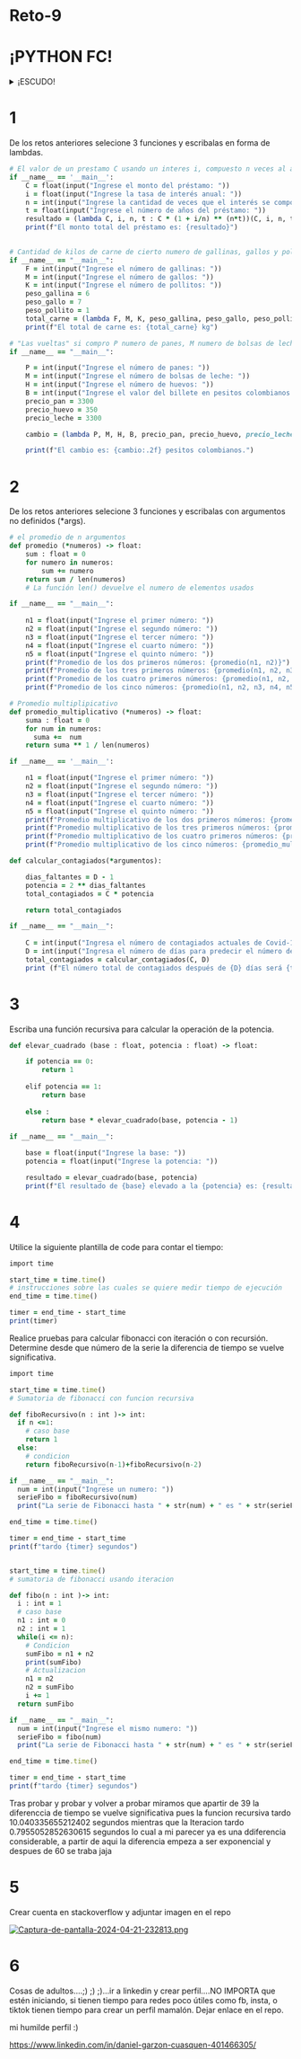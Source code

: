 # Reto-9
# ¡PYTHON FC!

<details>
  <summary>¡ESCUDO!</summary>
  
  [![PYTHON-F-C-B.jpg](https://i.postimg.cc/1Xpw71f0/PYTHON-F-C-B.jpg)](https://postimg.cc/jnSDC96C)

</details>

# 1
De los retos anteriores selecione 3 funciones y escribalas en forma de lambdas.
```ruby
# El valor de un prestamo C usando un interes i, compuesto n veces al año durante t años.
if __name__ == '__main__':
    C = float(input("Ingrese el monto del préstamo: "))
    i = float(input("Ingrese la tasa de interés anual: "))
    n = int(input("Ingrese la cantidad de veces que el interés se compone al año: "))
    t = float(input("Ingrese el número de años del préstamo: "))
    resultado = (lambda C, i, n, t : C * (1 + i/n) ** (n*t))(C, i, n, t)
    print(f"El monto total del préstamo es: {resultado}")
    
```
```ruby
# Cantidad de kilos de carne de cierto numero de gallinas, gallos y pollitos
if __name__ == "__main__":
    F = int(input("Ingrese el número de gallinas: "))
    M = int(input("Ingrese el número de gallos: "))
    K = int(input("Ingrese el número de pollitos: "))
    peso_gallina = 6 
    peso_gallo = 7  
    peso_pollito = 1  
    total_carne = (lambda F, M, K, peso_gallina, peso_gallo, peso_pollito : F * peso_gallina + M * peso_gallo + K * peso_pollito)(F, M, K, peso_gallina, peso_gallo, peso_pollito)
    print(f"El total de carne es: {total_carne} kg")
```
```ruby
# "Las vueltas" si compro P numero de panes, M numero de bolsas de leche y H numero de huevos, pagando con un billete de B pesitos colombianos
if __name__ == "__main__":

    P = int(input("Ingrese el número de panes: "))
    M = int(input("Ingrese el número de bolsas de leche: "))
    H = int(input("Ingrese el número de huevos: "))
    B = int(input("Ingrese el valor del billete en pesitos colombianos: "))
    precio_pan = 3300
    precio_huevo = 350 
    precio_leche = 3300

    cambio = (lambda P, M, H, B, precio_pan, precio_huevo, precio_leche: B - (precio_pan * P + precio_leche * M + precio_huevo * H))(P, M, H, B, precio_pan, precio_huevo, precio_leche)

    print(f"El cambio es: {cambio:.2f} pesitos colombianos.")
```
# 2
De los retos anteriores selecione 3 funciones y escribalas con argumentos no definidos (*args).
```ruby
# el promedio de n argumentos 
def promedio (*numeros) -> float:
    sum : float = 0
    for numero in numeros:
        sum += numero
    return sum / len(numeros)
    # La función len() devuelve el numero de elementos usados

if __name__ == "__main__":
    
    n1 = float(input("Ingrese el primer número: "))
    n2 = float(input("Ingrese el segundo número: "))
    n3 = float(input("Ingrese el tercer número: "))
    n4 = float(input("Ingrese el cuarto número: "))
    n5 = float(input("Ingrese el quinto número: "))
    print(f"Promedio de los dos primeros números: {promedio(n1, n2)}")
    print(f"Promedio de los tres primeros números: {promedio(n1, n2, n3)}")
    print(f"Promedio de los cuatro primeros números: {promedio(n1, n2, n3, n4)}")
    print(f"Promedio de los cinco números: {promedio(n1, n2, n3, n4, n5)}")
```
```ruby
# Promedio multiplipicativo 
def promedio_multiplicativo (*numeros) -> float:
    suma : float = 0
    for num in numeros:
      suma +=  num
    return suma ** 1 / len(numeros)

if __name__ == '__main__':

    n1 = float(input("Ingrese el primer número: "))
    n2 = float(input("Ingrese el segundo número: "))
    n3 = float(input("Ingrese el tercer número: "))
    n4 = float(input("Ingrese el cuarto número: "))
    n5 = float(input("Ingrese el quinto número: "))
    print(f"Promedio multiplicativo de los dos primeros números: {promedio_multiplicativo(n1, n2)}")
    print(f"Promedio multiplicativo de los tres primeros números: {promedio_multiplicativo(n1, n2, n3)}")
    print(f"Promedio multiplicativo de los cuatro primeros números: {promedio_multiplicativo(n1, n2, n3, n4)}")
    print(f"Promedio multiplicativo de los cinco números: {promedio_multiplicativo(n1, n2, n3, n4, n5)}")

```
```ruby
def calcular_contagiados(*argumentos):

    dias_faltantes = D - 1
    potencia = 2 ** dias_faltantes
    total_contagiados = C * potencia

    return total_contagiados

if __name__ == "__main__":
    
    C = int(input("Ingresa el número de contagiados actuales de Covid-19 en NuncaLandia: "))
    D = int(input("Ingresa el número de días para predecir el número de contagiados: "))
    total_contagiados = calcular_contagiados(C, D)
    print (f"El número total de contagiados después de {D} días será {total_contagiados}")

```

# 3
Escriba una función recursiva para calcular la operación de la potencia.
```ruby
def elevar_cuadrado (base : float, potencia : float) -> float:

    if potencia == 0:
        return 1
    
    elif potencia == 1:
        return base
    
    else :
        return base * elevar_cuadrado(base, potencia - 1)
    
if __name__ == "__main__":

    base = float(input("Ingrese la base: "))
    potencia = float(input("Ingrese la potencia: "))

    resultado = elevar_cuadrado(base, potencia)
    print(f"El resultado de {base} elevado a la {potencia} es: {resultado}")
```
# 4
Utilice la siguiente plantilla de code para contar el tiempo:
```ruby
import time

start_time = time.time()
# instrucciones sobre las cuales se quiere medir tiempo de ejecución
end_time = time.time()

timer = end_time - start_time
print(timer)
```
Realice pruebas para calcular fibonacci con iteración o con recursión. Determine desde que número de la serie la diferencia de tiempo se vuelve significativa.
```ruby
import time

start_time = time.time()
# Sumatoria de fibonacci con funcion recursiva

def fiboRecursivo(n : int )-> int:
  if n <=1:
    # caso base
    return 1
  else:
    # condicion
    return fiboRecursivo(n-1)+fiboRecursivo(n-2)  

if __name__ == "__main__":
  num = int(input("Ingrese un numero: "))
  serieFibo = fiboRecursivo(num)
  print("La serie de Fibonacci hasta " + str(num) + " es " + str(serieFibo))

end_time = time.time()

timer = end_time - start_time
print(f"tardo {timer} segundos")


start_time = time.time()
# sumatoria de fibonacci usando iteracion

def fibo(n : int )-> int:
  i : int = 1
  # caso base
  n1 : int = 0
  n2 : int = 1
  while(i <= n):
    # Condicion
    sumFibo = n1 + n2
    print(sumFibo)
    # Actualizacion
    n1 = n2
    n2 = sumFibo
    i += 1
  return sumFibo

if __name__ == "__main__":
  num = int(input("Ingrese el mismo numero: "))
  serieFibo = fibo(num)
  print("La serie de Fibonacci hasta " + str(num) + " es " + str(serieFibo))

end_time = time.time()

timer = end_time - start_time
print(f"tardo {timer} segundos")

```
Tras probar y probar y volver a probar miramos que apartir de 39 la diferenccia de tiempo se vuelve significativa pues la funcion recursiva tardo 10.040335655212402 segundos mientras que la Iteracion tardo 0.7955052852630615 segundos lo cual a mi parecer ya es una ddiferencia considerable, a partir de aqui la diferencia empeza a ser exponencial y despues de 60 se traba jaja

# 5

Crear cuenta en stackoverflow y adjuntar imagen en el repo

[![Captura-de-pantalla-2024-04-21-232813.png](https://i.postimg.cc/0jygJjxW/Captura-de-pantalla-2024-04-21-232813.png)](https://postimg.cc/xJhpw0XM)

# 6

Cosas de adultos....;) ;) ;)...ir a linkedin y crear perfil....NO IMPORTA que estén iniciando, si tienen tiempo para redes poco útiles como fb, insta, o tiktok tienen tiempo para crear un perfil mamalón. Dejar enlace en el repo.

mi humilde perfil :)

https://www.linkedin.com/in/daniel-garzon-cuasquen-401466305/
